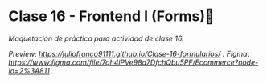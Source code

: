 
# Clase 16 - Frontend I  (Forms)🚀

_Maquetación de práctica para actividad de clase 16._

_Preview: https://juliofranco91111.github.io/Clase-16-formularios/ ._
_Figma: https://www.figma.com/file/7qh4iPVe98d7DfchQbu5PF/Ecommerce?node-id=2%3A811 ._

